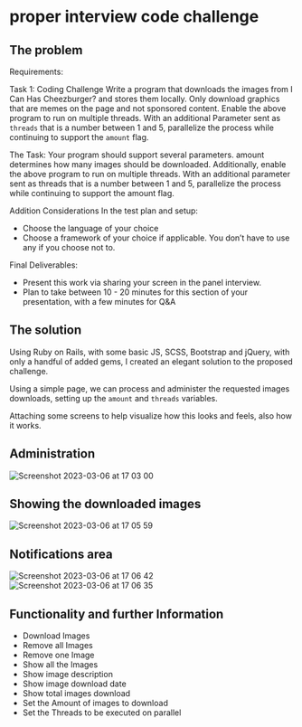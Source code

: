 # proper interview code challenge

## The problem

Requirements:

Task 1: Coding Challenge
Write a program that downloads the images from I Can Has Cheezburger? and stores them locally. Only download graphics
that are memes on the page and not sponsored content.
Enable the above program to run on multiple threads. With an additional Parameter sent as `threads` that is a number
between 1 and 5, parallelize the process while continuing to support the `amount` flag.

The Task:
Your program should support several parameters. amount determines how many images should be downloaded.
Additionally, enable the above program to run on multiple threads. With an additional parameter sent as threads that is a
number between 1 and 5, parallelize the process while continuing to support the amount flag.

Addition Considerations
In the test plan and setup:
 - Choose the language of your choice
 - Choose a framework of your choice if applicable. You don’t have to use any if you choose not to.

Final Deliverables:
 - Present this work via sharing your screen in the panel interview.
 - Plan to take between 10 - 20 minutes for this section of your presentation, with a few minutes for Q&A


## The solution
Using Ruby on Rails, with some basic JS, SCSS, Bootstrap and jQuery, with only a handful of added gems, I created an elegant solution to the proposed challenge.

Using a simple page, we can process and administer the requested images downloads, setting up the `amount` and `threads` variables.

Attaching some screens to help visualize how this looks and feels, also how it works.

## Administration
![Screenshot 2023-03-06 at 17 03 00](https://user-images.githubusercontent.com/361355/223218734-b416af20-8028-4f01-b951-024be09f5315.png)

## Showing the downloaded images
![Screenshot 2023-03-06 at 17 05 59](https://user-images.githubusercontent.com/361355/223218852-07222f6d-ecd5-4520-b4c4-fe9cd4c915a2.png)

## Notifications area
![Screenshot 2023-03-06 at 17 06 42](https://user-images.githubusercontent.com/361355/223218977-138c9c41-5afc-46bf-886c-537bda8e84f8.png)
![Screenshot 2023-03-06 at 17 06 35](https://user-images.githubusercontent.com/361355/223218982-49a86942-e21d-4b72-827b-dff36c9f0e34.png)


## Functionality and further Information
- Download Images
- Remove all Images
- Remove one Image
- Show all the Images
- Show image description
- Show image download date
- Show total images download
- Set the Amount of images to download
- Set the Threads to be executed on parallel

